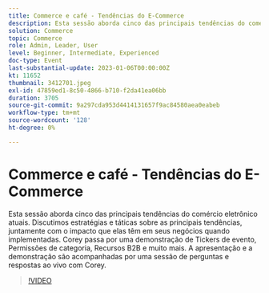```yaml
---
title: Commerce e café - Tendências do E-Commerce
description: Esta sessão aborda cinco das principais tendências do comércio eletrônico atuais. Discutimos estratégias e táticas sobre as principais tendências, juntamente com o impacto que elas têm em seus negócios quando implementadas. Corey passa por uma demonstração de Tickers de evento, Permissões de categoria, Recursos B2B e muito mais. A apresentação e a demonstração são acompanhadas por uma sessão de perguntas e respostas ao vivo com Corey.
solution: Commerce
topic: Commerce
role: Admin, Leader, User
level: Beginner, Intermediate, Experienced
doc-type: Event
last-substantial-update: 2023-01-06T00:00:00Z
kt: 11652
thumbnail: 3412701.jpeg
exl-id: 47859ed1-8c50-4866-b710-f2da41ea06bb
duration: 3705
source-git-commit: 9a297cda953d4414131657f9ac84580aea0eabeb
workflow-type: tm+mt
source-wordcount: '128'
ht-degree: 0%

---
```


# Commerce e café - Tendências do E-Commerce

Esta sessão aborda cinco das principais tendências do comércio eletrônico atuais. Discutimos estratégias e táticas sobre as principais tendências, juntamente com o impacto que elas têm em seus negócios quando implementadas. Corey passa por uma demonstração de Tickers de evento, Permissões de categoria, Recursos B2B e muito mais. A apresentação e a demonstração são acompanhadas por uma sessão de perguntas e respostas ao vivo com Corey.

>[!VIDEO](https://video.tv.adobe.com/v/3412701/?quality=12&learn=on)
